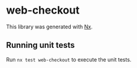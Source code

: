 # web-checkout

This library was generated with [Nx](https://nx.dev).

## Running unit tests

Run `nx test web-checkout` to execute the unit tests.
